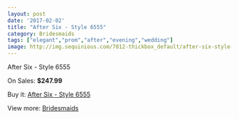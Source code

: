 ```yaml
---
layout: post
date: '2017-02-02'
title: "After Six - Style 6555"
category: Bridesmaids
tags: ["elegant","prom","after","evening","wedding"]
image: http://img.sequinious.com/7812-thickbox_default/after-six-style-6555.jpg
---
```

After Six - Style 6555

On Sales: **$247.99**
<a href="https://www.sequinious.com/bridesmaids/3167-after-six-style-6555.html"><amp-img layout="responsive" width="600" height="600" src="//img.sequinious.com/7812-thickbox_default/after-six-style-6555.jpg" alt="After Six - Style 6555 0" /></a>

Buy it: [After Six - Style 6555](https://www.sequinious.com/bridesmaids/3167-after-six-style-6555.html "After Six - Style 6555")

View more: [Bridesmaids](https://www.sequinious.com/3-bridesmaids "Bridesmaids")